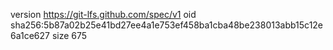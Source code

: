 version https://git-lfs.github.com/spec/v1
oid sha256:5b87a02b25e41bd27ee4a1e753ef458ba1cba48be238013abb15c12e6a1ce627
size 675
